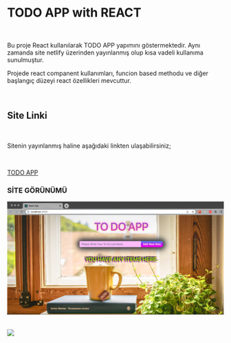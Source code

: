 <h1> TODO APP with REACT </h1>  </br>

<p> Bu proje React kullanılarak TODO APP yapımını göstermektedir. Aynı zamanda site netlify üzerinden yayınlanmış olup kısa vadeli kullanıma sunulmuştur. </br>

Projede react companent kullanımları, funcion based methodu ve diğer başlangıç düzeyi react özellikleri mevcuttur. </p> </br>

<h2> Site Linki </h2>  </br>

<p> Sitenin yayınlanmış haline aşağıdaki linkten ulaşabilirsiniz; </p>  </br>

<a href='https://cosmic-transformer-hb031221.netlify.app/'  > TODO APP </a> </br>

<h3> SİTE GÖRÜNÜMÜ </h3>

![](./public/assets/screen.png) </br> </br>

![](./public/assets/todo-app-screen.gif) </br> </br>
